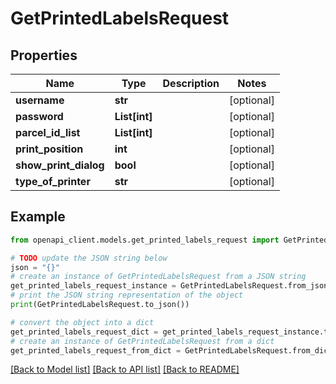 # GetPrintedLabelsRequest


## Properties

Name | Type | Description | Notes
------------ | ------------- | ------------- | -------------
**username** | **str** |  | [optional] 
**password** | **List[int]** |  | [optional] 
**parcel_id_list** | **List[int]** |  | [optional] 
**print_position** | **int** |  | [optional] 
**show_print_dialog** | **bool** |  | [optional] 
**type_of_printer** | **str** |  | [optional] 

## Example

```python
from openapi_client.models.get_printed_labels_request import GetPrintedLabelsRequest

# TODO update the JSON string below
json = "{}"
# create an instance of GetPrintedLabelsRequest from a JSON string
get_printed_labels_request_instance = GetPrintedLabelsRequest.from_json(json)
# print the JSON string representation of the object
print(GetPrintedLabelsRequest.to_json())

# convert the object into a dict
get_printed_labels_request_dict = get_printed_labels_request_instance.to_dict()
# create an instance of GetPrintedLabelsRequest from a dict
get_printed_labels_request_from_dict = GetPrintedLabelsRequest.from_dict(get_printed_labels_request_dict)
```
[[Back to Model list]](../README.md#documentation-for-models) [[Back to API list]](../README.md#documentation-for-api-endpoints) [[Back to README]](../README.md)


